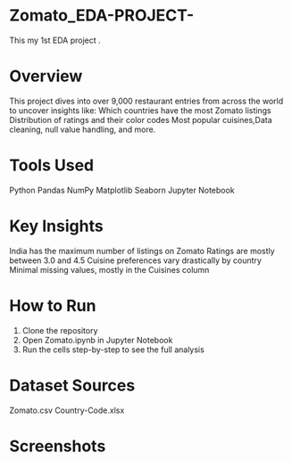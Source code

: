 # Zomato_EDA-PROJECT-
This my 1st EDA project .

# Overview

This project dives into over 9,000 restaurant entries from across the world to uncover insights like:
Which countries have the most Zomato listings
Distribution of ratings and their color codes
Most popular cuisines,Data cleaning, null value handling, and more.

# Tools Used
Python
Pandas
NumPy
Matplotlib
Seaborn
Jupyter Notebook

# Key Insights
India has the maximum number of listings on Zomato
Ratings are mostly between 3.0 and 4.5
Cuisine preferences vary drastically by country
Minimal missing values, mostly in the Cuisines column

# How to Run

1. Clone the repository
2. Open Zomato.ipynb in Jupyter Notebook
3. Run the cells step-by-step to see the full analysis

# Dataset Sources
Zomato.csv
Country-Code.xlsx
# Screenshots 

